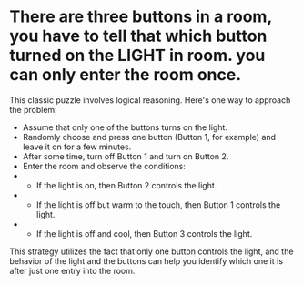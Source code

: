 # There are three buttons in a room, you have to tell that which button turned on the LIGHT in room. you can only enter the room once.

This classic puzzle involves logical reasoning. Here's one way to approach the problem:

- Assume that only one of the buttons turns on the light.
- Randomly choose and press one button (Button 1, for example) and leave it on for a few minutes.
- After some time, turn off Button 1 and turn on Button 2.
- Enter the room and observe the conditions:
- - If the light is on, then Button 2 controls the light.
- - If the light is off but warm to the touch, then Button 1 controls the light.
- - If the light is off and cool, then Button 3 controls the light.

This strategy utilizes the fact that only one button controls the light, and the behavior of the light and the buttons can help you identify which one it is after just one entry into the room.